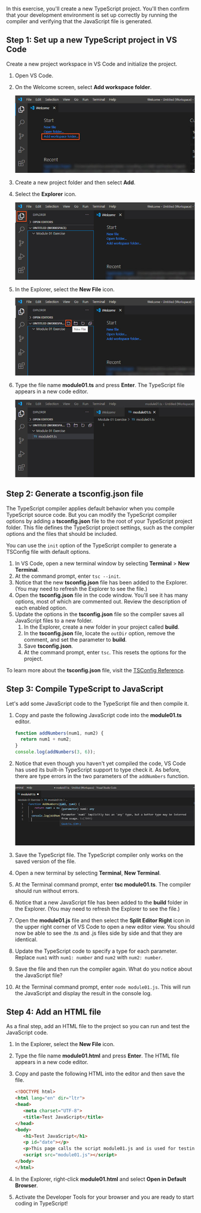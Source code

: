 In this exercise, you'll create a new TypeScript project. You'll then confirm that your development environment is set up correctly by running the compiler and verifying that the JavaScript file is generated.

## Step 1: Set up a new TypeScript project in VS Code

Create a new project workspace in VS Code and initialize the project.

1. Open VS Code.
2. On the Welcome screen, select **Add workspace folder**.

   ![Visual Studio Code Welcome screen with the Add workspace folder highlighted.](../media/m01_vscode_1.jpg)

3. Create a new project folder and then select **Add**.
4. Select the **Explorer** icon.

   ![Visual Studio Code with the Explorer icon highlighted.](../media/m01_vscode_2.jpg)

5. In the Explorer, select the **New File** icon.

   ![Visual Studio Code with the New File icon highlighted.](../media/m01_vscode_3.jpg)

6. Type the file name **module01.ts** and press **Enter**. The TypeScript file appears in a new code editor.

   ![Visual Studio Code with the new TypeScript file displayed in the code editor.](../media/m01_vscode_4.jpg)

## Step 2: Generate a tsconfig.json file

The TypeScript compiler applies default behavior when you compile TypeScript source code. But you can modify the TypeScript compiler options by adding a **tsconfig.json** file to the root of your TypeScript project folder. This file defines the TypeScript project settings, such as the compiler options and the files that should be included.

You can use the `init` option of the TypeScript compiler to generate a TSConfig file with default options.

1. In VS Code, open a new terminal window by selecting **Terminal** > **New Terminal**.
2. At the command prompt, enter `tsc --init`.
3. Notice that the new **tsconfig.json** file has been added to the Explorer. (You may need to refresh the Explorer to see the file.)
4. Open the **tsconfig.json** file in the code window. You'll see it has many options, most of which are commented out. Review the description of each enabled option.
5. Update the options in the **tsconfig.json** file so the compiler saves all JavaScript files to a new folder.
   1. In the Explorer, create a new folder in your project called **build**.
   2. In the **tsconfig.json** file, locate the `outDir` option, remove the comment, and set the parameter to **build**.
   3. Save **tsconfig.json**.
   4. At the command prompt, enter `tsc`. This resets the options for the project.

To learn more about the **tsconfig.json** file, visit the [TSConfig Reference](https://www.staging-typescript.org/tsconfig).

## Step 3: Compile TypeScript to JavaScript

Let's add some JavaScript code to the TypeScript file and then compile it.

1. Copy and paste the following JavaScript code into the **module01.ts** editor.

   ```javascript
   function addNumbers(num1, num2) {
     return num1 + num2;
   }
   console.log(addNumbers(3, 6));
   ```

2. Notice that even though you haven't yet compiled the code, VS Code has used its built-in TypeScript support to type check it. As before, there are type errors in the two parameters of the `addNumbers` function.

   ![Visual Studio Code editor with Intellisense  indicating that there is a type checking error on the first parameter of the addNumbers function.](../media/m01_vscode_5.jpg)

3. Save the TypeScript file. The TypeScript compiler only works on the saved version of the file.
4. Open a new terminal by selecting **Terminal**, **New Terminal**.
5. At the Terminal command prompt, enter **tsc module01.ts**. The compiler should run without errors.
6. Notice that a new JavaScript file has been added to the **build** folder in the Explorer. (You may need to refresh the Explorer to see the file.)
7. Open the **module01.js** file and then select the **Split Editor Right** icon in the upper right corner of VS Code to open a new editor view. You should now be able to see the .ts and .js files side by side and that they are identical.
8. Update the TypeScript code to specify a type for each parameter. Replace `num1` with `num1: number` and `num2` with `num2: number`.
9. Save the file and then run the compiler again. What do you notice about the JavaScript file?
10. At the Terminal command prompt, enter `node module01.js`. This will run the JavaScript and display the result in the console log.

## Step 4: Add an HTML file

As a final step, add an HTML file to the project so you can run and test the JavaScript code.

1. In the Explorer, select the **New File** icon.
2. Type the file name **module01.html** and press **Enter**. The HTML file appears in a new code editor.
3. Copy and paste the following HTML into the editor and then save the file.

   ```html
   <!DOCTYPE html>
   <html lang="en" dir="ltr">
   <head>
      <meta charset="UTF-8">
      <title>Test JavaScript</title>
   </head>
   <body>
      <h1>Test JavaScript</h1>
      <p id="date"></p>
      <p>This page calls the script module01.js and is used for testing.</p>
      <script src="module01.js"></script>
   </body>
   </html>
   ```

4. In the Explorer, right-click **module01.html** and select **Open in Default Browser**.
5. Activate the Developer Tools for your browser and you are ready to start coding in TypeScript!
